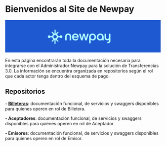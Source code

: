 # Bienvenidos al Site de Newpay

![Esta es una imagen](https://github.com/IPNEWPAY/IPNEWPAY/blob/main/banner%20logo%20newpay.PNG?raw=true)

En esta página encontrarán toda la documentación necesaria para integrarse con el Administrador Newpay para la solución de Transferencias 3.0. La información se encuentra organizada en repositorios según el rol que cada actor tenga dentro del esquema de pago.

## Repositorios
**- [Billeteras](https://ipnewpay.github.io/Billeteras/)**: documentación funcional, de servicios y swaggers disponibles para quienes operen en rol de Billetera.

**- Aceptadores**: documentación funcional, de servicios y swaggers disponibles para quienes operen en rol de Aceptador.

**- Emisores**: documentación funcional, de servicios y swaggers disponibles para quienes operen en rol de Emisor.
